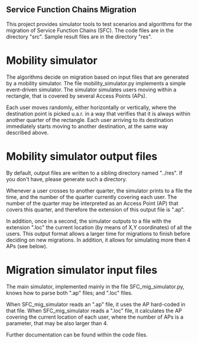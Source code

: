 ## Service Function Chains Migration

This project provides simulator tools to test scenarios and algorithms for the migration of Service Function Chains (SFC). 
The code files are in the directory "src". Sample result files are in the directory "res".

# Mobility simulator

The algorithms decide on migration based on input files that are generated by a mobility simulator. The file mobility_simulator.py implements a simple event-driven simulator. The simulator simulates users moving within a rectangle, that is covered by several Access Points (APs). 

Each user moves randomly, either horizontally or vertically, where the destination point is picked u.a.r. in a way that verifies that it is always within another quarter of the rectangle. Each user arriving to its destination immediately starts moving to another destination, at the same way described above.

# Mobility simulator output files
By default, output files are written to a sibling directory named "../res". If you don't have, please generate such a directory. 

Whenever a user crosses to another quarter, the simulator prints to a file the time, and the number of the quarter currently covering each user. The number of the quarter may be interpreted as an Access Point (AP) that covers this quarter, and therefore the extension of this output file is ".ap". 

In addition, once in a second, the simulator outputs to a file with the extension ".loc" the current location (by means of X,Y coordinates) of all the users. This output format allows a larger time for migrations to finish before deciding on new migrations. In addition, it allows for simulating more then 4 APs (see below). 

# Migration simulator input files
The main simulator, implemented mainly in the file SFC_mig_simulator.py, knows how to parse both ".ap" files; and ".loc" files. 

When SFC_mig_simulator reads an ".ap" file, it uses the AP hard-coded in that file.
When SFC_mig_simulator reads a ".loc" file, it calculates the AP covering the current location of each user, where the number of APs is a parameter, that may be also larger than 4. 

Further documentation can be found within the code files.

